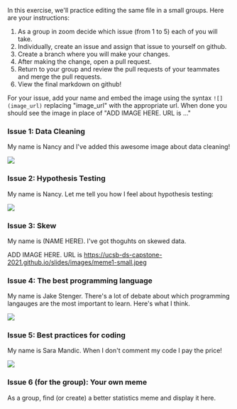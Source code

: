 In this exercise, we'll practice editing the same file in a small groups.  Here are your instructions:

1. As a group in zoom decide which issue (from 1 to 5) each of you will take.
2. Individually, create an issue and assign that issue to yourself on github.
3. Create a branch where you will make your changes.
4. After making the change, open a pull request.
5. Return to your group and review the pull requests of your teammates and merge the pull requests.
6. View the final markdown on github!


For your issue, add your name and embed the image using the syntax `![](image_url)` replacing "image_url" with the appropriate url. When done you should see the image in place of "ADD IMAGE HERE. URL is ..."

### Issue 1: Data Cleaning

My name is Nancy and I've added this awesome image about data cleaning!

![](https://user-images.githubusercontent.com/76935431/150621166-ff4df2d2-eb90-40d7-8825-7de9a5b3bb31.jpg)


### Issue 2: Hypothesis Testing


My name is Nancy.  Let me tell you how I feel about hypothesis testing:


![](https://user-images.githubusercontent.com/76935431/150621002-8b2282ce-9e55-4629-8c6c-e654dce7eeb8.jpg)


### Issue 3: Skew


My name is (NAME HERE).  I've got thoguhts on skewed data.


ADD IMAGE HERE.  URL is https://ucsb-ds-capstone-2021.github.io/slides/images/meme1-small.jpeg

### Issue 4: The best programming language

My name is Jake Stenger.  There's a lot of debate about which programming langauges are the most important to learn.  Here's what I think.

![](https://ucsb-ds-capstone-2021.github.io/slides/images/meme4-small.jpeg)

### Issue 5: Best practices for coding

My name is Sara Mandic.  When I don't comment my code I pay the price!

![](https://ucsb-ds-capstone-2021.github.io/slides/images/meme5-small.jpeg)

### Issue 6 (for the group): Your own meme

As a group, find (or create) a better statistics meme and display it here.
